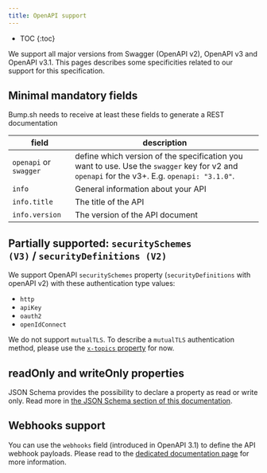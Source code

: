```yaml
---
title: OpenAPI support
---
```


- TOC
{:toc}

We support all major versions from Swagger (OpenAPI v2), OpenAPI v3 and OpenAPI v3.1. This pages describes some specificities related to our support for this specification.

## Minimal mandatory fields

Bump.sh needs to receive at least these fields to generate a REST documentation

| field                  | description                                                                                                                                 |
|------------------------|---------------------------------------------------------------------------------------------------------------------------------------------|
| `openapi` or `swagger` | define which version of the specification you want to use. Use the `swagger` key for v2 and `openapi` for the v3+. E.g. `openapi: "3.1.0"`. |
| `info`                 | General information about your API                                                                                                          |
| `info.title`           | The title of the API                                                                                                                        |
| `info.version`         | The version of the API document                                                                                                             |

## Partially supported: `securitySchemes (V3)` / `securityDefinitions (V2)`

We support OpenAPI `securitySchemes` property (`securityDefinitions` with openAPI v2) with these authentication type values:

- `http`
- `apiKey`
- `oauth2`
- `openIdConnect`

We do not support `mutualTLS`. To describe a `mutualTLS` authentication method, please use the [`x-topics` property](/help/enhance-documentation-content/topics/) for now.

## readOnly and writeOnly properties

JSON Schema provides the possibility to declare a property as read or write only. Read more in [the JSON Schema section of this documentation](/help/specification-support/json-schema#readonly-and-writeonly-properties).

## Webhooks support

You can use the `webhooks` field (introduced in OpenAPI 3.1) to define the API webhook payloads. Please read to the [dedicated documentation page](/help/specification-support/openapi-support/webhooks/) for more information.
